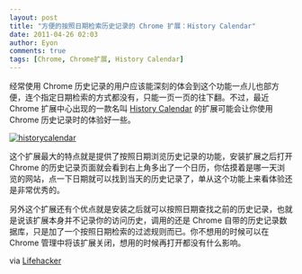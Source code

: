 ```yaml
---
layout: post
title: "方便的按照日期检索历史记录的 Chrome 扩展：History Calendar"
date: 2011-04-26 02:03
author: Eyon
comments: true
tags: [Chrome, Chrome扩展, History Calendar]
---
```

经常使用 Chrome 历史记录的用户应该能深刻的体会到这个功能一点儿也部方便，连个指定日期检索的方式都没有，只能一页一页的往下翻。不过，最近 Chrome 扩展中心出现的一款名叫 [History Calendar](https://chrome.google.com/extensions/detail/ilfjhacjjbcdmimjeaakpnlhdcloijcg?hl=en-US) 的扩展可能会让你使用 Chrome 历史记录时的体验好一些。

<a href="http://img.chromi.org/2011/04/historycalendar.jpg">![](http://img.chromi.org/2011/04/historycalendar-550x309.jpg "historycalendar")</a>

这个扩展最大的特点就是提供了按照日期浏览历史记录的功能，安装扩展之后打开 Chrome 的历史记录页面就会看到右上角多出了一个日历，你估摸着是哪一天浏览的网站，点一下日期就可以找到当天的历史记录了，单从这个功能上来看体验还是非常优秀的。

另外这个扩展还有个优点就是安装之后就可以按照日期查找之前的历史记录，也就是说该扩展本身并不记录你的访问历史，调用的还是 Chrome 自带的历史记录数据库，只是加了一个按照日期检索的过滤规则而已。你不想用的时候可以在 Chrome 管理中将该扩展关闭，想用的时候再打开都没有什么影响。

via [Lifehacker](http://lifehacker.com/#!5795303/history-calendar-eases-history-browsing-in-google-chrome)
